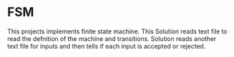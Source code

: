 # FSM
This projects implements finite state machine. 
This Solution reads text file to read the defnition of the machine and transitions. 
Solution reads another text file for inputs and then tells if each input is accepted or rejected.
